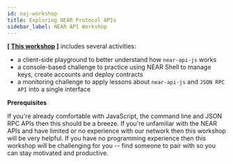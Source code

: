 ```yaml
---
id: naj-workshop  
title: Exploring NEAR Protocol APIs
sidebar_label: NEAR API Workshop
---
```


**[ [This workshop](https://github.com/near-examples/workshop--exploring-near-apis) ]** includes several activities:

- a client-side playground to better understand how `near-api-js` works
- a console-based challenge to practice using NEAR Shell to manage keys, create accounts and deploy contracts
- a monitoring challenge to apply lessons about `near-api-js` and `JSON RPC API` into a single interface

**Prerequisites**

If you're already comfortable with JavaScript, the command line and JSON RPC APIs then this should be a breeze. If you're unfamiliar with the NEAR APIs and have limited or no experience with our network then this workshop will be very helpful. If you have no programming experience then this workshop will be challenging for you -- find someone to pair with so you can stay motivated and productive.
